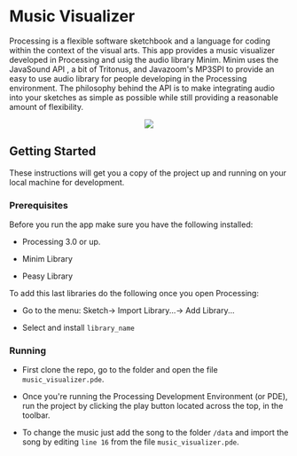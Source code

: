 # Music Visualizer
Processing is a flexible software sketchbook and a language for coding within the context of the visual arts. This app provides a music visualizer developed in Processing and usig the audio library Minim. Minim uses the JavaSound API , a bit of Tritonus, and Javazoom's MP3SPI to provide an easy to use audio library for people developing in the Processing environment. The philosophy behind the API is to make integrating audio into your sketches as simple as possible while still providing a reasonable amount of flexibility.

<p align="center">
  <img src="https://user-images.githubusercontent.com/54251435/64501379-7d901500-d297-11e9-8f11-d4e4658c2f6a.gif" />
</p>

## Getting Started

These instructions will get you a copy of the project up and running on your local machine for development.

### Prerequisites
Before you run the app make sure you have the following installed:
 - Processing 3.0 or up. 

- Minim Library 

- Peasy Library

To add this last libraries do the following once you open Processing:

- Go to the menu: Sketch-> Import Library...-> Add Library... 

- Select and install `library_name`

### Running

- First clone the repo, go to the folder and open the file `music_visualizer.pde`.

- Once you're running the Processing Development Environment (or PDE), run the project by clicking the play button located across the top, in the toolbar. 

- To change the music just add the song to the folder `/data` and import the song by editing `line 16` from the file `music_visualizer.pde`.

